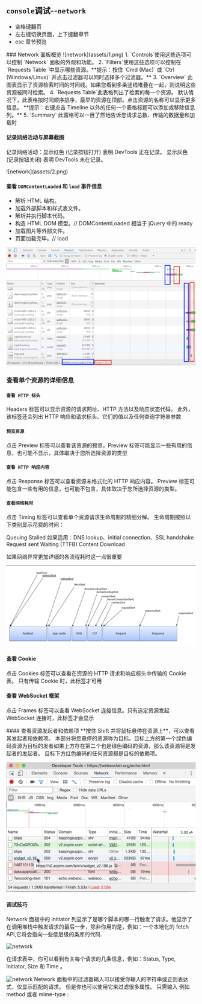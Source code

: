 ## **`console`调试--`network`**

- 空格键翻页
- 左右键切换页面，上下键翻章节
- esc 章节预览

<hor />
### Network 面板概览

<ver />
![network](assets/1.png)

<ver />
1. `Controls`使用这些选项可以控制 `Network` 面板的外观和功能。
2. `Filters`使用这些选项可以控制在 `Requests Table `中显示哪些资源。**提示：按住 `Cmd (Mac)` 或 `Ctrl (Windows/Linux)` 并点击过滤器可以同时选择多个过滤器。**
3. `Overview` 此图表显示了资源检索时间的时间线。如果您看到多条竖线堆叠在一起，则说明这些资源被同时检索。

<ver />
4. `Requests Table`此表格列出了检索的每一个资源。 默认情况下，此表格按时间顺序排序，最早的资源在顶部。点击资源的名称可以显示更多信息。 **提示：右键点击 Timeline 以外的任何一个表格标题可以添加或移除信息列。**
5. `Summary` 此窗格可以一目了然地告诉您请求总数、传输的数据量和加载时

<hor />

#### 记录网络活动与屏幕截图

<ver />

记录网络活动：显示红色 (记录按钮打开) 表明 DevTools 正在记录。 显示灰色 (记录按钮关闭) 表明 DevTools 未在记录。

<ver />
![network](assets/2.png)

<hor />

#### 查看 `DOMContentLoaded` 和 `load` 事件信息

<ver />

- 解析 HTML 结构。
- 加载外部脚本和样式表文件。
- 解析并执行脚本代码。
- 构造 HTML DOM 模型。// DOMContentLoaded 相当于 jQuery 中的 ready
- 加载图片等外部文件。
- 页面加载完毕。// load

<ver />

![network](assets/3.png)

<hor />

### 查看单个资源的详细信息

<ver />

#### `查看 HTTP 标头`

Headers 标签可以显示资源的请求网址、HTTP 方法以及响应状态代码。 此外，该标签还会列出 HTTP 响应和请求标头、它们的值以及任何查询字符串参数

<ver />

#### `预览资源`

点击 Preview 标签可以查看该资源的预览。Preview 标签可能显示一些有用的信息，也可能不显示，具体取决于您所选择资源的类型

<ver />

#### `查看 HTTP 响应内容`

点击 Response 标签可以查看资源未格式化的 HTTP 响应内容。 Preview 标签可能包含一些有用的信息，也可能不包含，具体取决于您所选择资源的类型。

<ver />

#### `查看网络耗时`

点击 Timing 标签可以查看单个资源请求生命周期的精细分解。
生命周期按照以下类别显示花费的时间：

Queuing
Stalled
如果适用：DNS lookup、initial connection、SSL handshake
Request sent
Waiting (TTFB)
Content Download

<ver />

如果网络异常更加详细的各流程耗时这一点很重要

![network](assets/4.png)

<hor />

#### 查看 Cookie

点击 Cookies 标签可以查看在资源的 HTTP 请求和响应标头中传输的 Cookie 表。 只有传输 Cookie 时，此标签才可用

<hor />

#### 查看 WebSocket 框架

点击 Frames 标签可以查看 WebSocket 连接信息。只有选定资源发起 WebSocket 连接时，此标签才会显示

<hor />
#### 查看资源发起者和依赖项
**按住 Shift 并将鼠标悬停在资源上**，可以查看其发起者和依赖项。 本部分将您悬停的资源称为目标。目标上方的第一个绿色编码资源为目标的发者如果上方存在第二个也是绿色编码的资源，那么该资源将是发起者的发起者。 目标下方红色编码的任何资源都是目标的依赖项。
<ver />

![network](assets/5.png)

<hor />

#### 调试技巧

<ver />

Network 面板中的 initiator 列显示了是哪个脚本的哪一行触发了请求。他显示了在调用堆栈中触发请求的最后一步，除非你用的是，例如：一个本地化的 fetch API,它将会指向一些低层级的类库的代码.
<ver />

![network](https://user-gold-cdn.xitu.io/2018/12/29/167f8282477941b8?imageslim)

<ver />

在请求表中，你可以看到有关每个请求的几条信息，例如：Status, Type, Initiator, Size 和 Time 。
<ver />

![network](https://user-gold-cdn.xitu.io/2018/12/29/167f828279b0b397?imageslim)
<ver />
Network 面板中的过滤器输入可以接受你输入的字符串或正则表达式，仅显示匹配的请求。 但是你也可以使用它来过滤很多属性。
只需输入 例如 method 或者 mime-type :

